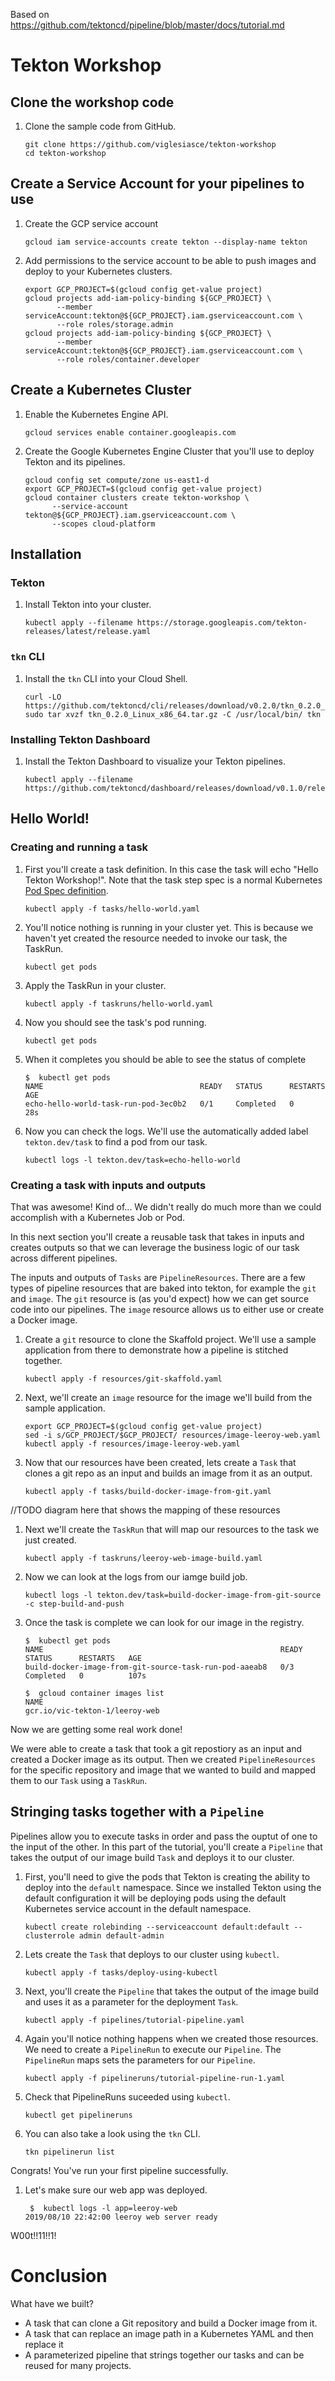
Based on https://github.com/tektoncd/pipeline/blob/master/docs/tutorial.md

# Tekton Workshop

## Clone the workshop code

1. Clone the sample code from GitHub.

    ```
    git clone https://github.com/viglesiasce/tekton-workshop
    cd tekton-workshop
    ```

## Create a Service Account for your pipelines to use

1. Create the GCP service account

    ```
    gcloud iam service-accounts create tekton --display-name tekton
    ```

1. Add permissions to the service account to be able to push images and deploy to your Kubernetes clusters.

    ```
    export GCP_PROJECT=$(gcloud config get-value project)
    gcloud projects add-iam-policy-binding ${GCP_PROJECT} \
           --member serviceAccount:tekton@${GCP_PROJECT}.iam.gserviceaccount.com \
           --role roles/storage.admin
    gcloud projects add-iam-policy-binding ${GCP_PROJECT} \
           --member serviceAccount:tekton@${GCP_PROJECT}.iam.gserviceaccount.com \
           --role roles/container.developer
    ```


## Create a Kubernetes Cluster

1. Enable the Kubernetes Engine API.

    ```
    gcloud services enable container.googleapis.com
    ```

1. Create the Google Kubernetes Engine Cluster that you'll use to deploy Tekton and its pipelines.

    ```shell
    gcloud config set compute/zone us-east1-d
    export GCP_PROJECT=$(gcloud config get-value project)
    gcloud container clusters create tekton-workshop \
          --service-account tekton@${GCP_PROJECT}.iam.gserviceaccount.com \
          --scopes cloud-platform
    ```

## Installation

### Tekton

1. Install Tekton into your cluster.

    ```
    kubectl apply --filename https://storage.googleapis.com/tekton-releases/latest/release.yaml
    ```

### `tkn` CLI

1. Install the `tkn` CLI into your Cloud Shell.

    ```
    curl -LO https://github.com/tektoncd/cli/releases/download/v0.2.0/tkn_0.2.0_Linux_x86_64.tar.gz
    sudo tar xvzf tkn_0.2.0_Linux_x86_64.tar.gz -C /usr/local/bin/ tkn
    ```

### Installing Tekton Dashboard

1. Install the Tekton Dashboard to visualize your Tekton pipelines.

    ```
    kubectl apply --filename https://github.com/tektoncd/dashboard/releases/download/v0.1.0/release.yaml
    ```

## Hello World!


### Creating and running a task

1. First you'll create a task definition. In this case the task will echo "Hello Tekton Workshop!". 
   Note that the task step spec is a normal Kubernetes [Pod Spec definition](https://kubernetes.io/docs/reference/generated/kubernetes-api/v1.15/#podspec-v1-core).

    ```
    kubectl apply -f tasks/hello-world.yaml
    ```

1. You'll notice nothing is running in your cluster yet. This is because we haven't yet created the resource needed to invoke our task, the TaskRun.

    ```
    kubectl get pods
    ```

1. Apply the TaskRun in your cluster.

    ```
    kubectl apply -f taskruns/hello-world.yaml
    ```

1. Now you should see the task's pod running.

    ```
    kubectl get pods
    ```

1. When it completes you should be able to see the status of complete

    ```
    $  kubectl get pods
    NAME                                   READY   STATUS      RESTARTS   AGE
    echo-hello-world-task-run-pod-3ec0b2   0/1     Completed   0          28s
    ```

1. Now you can check the logs. We'll use the automatically added label `tekton.dev/task` to find a pod from our task.

    ```
    kubectl logs -l tekton.dev/task=echo-hello-world
    ```

### Creating a task with inputs and outputs

That was awesome! Kind of... We didn't really do much more than we could accomplish with a Kubernetes Job or Pod.

In this next section you'll create a reusable task that takes in inputs and creates outputs so that we can leverage the business logic of our task across different pipelines.

The inputs and outputs of `Tasks` are `PipelineResources`. There are a few types of pipeline resources that are baked into tekton, for example the `git` and `image`. The `git` resource is (as you'd expect) how we can get source code into our pipelines. The `image` resource allows us to either use or create a Docker image.

1. Create a `git` resource to clone the Skaffold project. We'll use a sample application from there to demonstrate how a pipeline is stitched together.

    ```
    kubectl apply -f resources/git-skaffold.yaml
    ```

1. Next, we'll create an `image` resource for the image we'll build from the sample application.

    ```
    export GCP_PROJECT=$(gcloud config get-value project)
    sed -i s/GCP_PROJECT/$GCP_PROJECT/ resources/image-leeroy-web.yaml
    kubectl apply -f resources/image-leeroy-web.yaml
    ```

1. Now that our resources have been created, lets create a `Task` that clones a git repo as an input
   and builds an image from it as an output.

   ```
   kubectl apply -f tasks/build-docker-image-from-git.yaml
   ```

//TODO diagram here that shows the mapping of these resources

1. Next we'll create the `TaskRun` that will map our resources to the task we just created.

    ```
    kubectl apply -f taskruns/leeroy-web-image-build.yaml
    ```

1. Now we can look at the logs from our iamge build job.

    ```
    kubectl logs -l tekton.dev/task=build-docker-image-from-git-source -c step-build-and-push
    ```

1. Once the task is complete we can look for our image in the registry.

    ```
    $  kubectl get pods
    NAME                                                     READY   STATUS      RESTARTS   AGE
    build-docker-image-from-git-source-task-run-pod-aaeab8   0/3     Completed   0          107s
    ```

    ```
    $  gcloud container images list
    NAME
    gcr.io/vic-tekton-1/leeroy-web
    ```

Now we are getting some real work done!

We were able to create a task that took a git repostiory as
an input and created a Docker image as its output. Then we created `PipelineResources` for the specific
repository and image that we wanted to build and mapped them to our `Task` using a `TaskRun`.


## Stringing tasks together with a `Pipeline`

Pipelines allow you to execute tasks in order and pass the ouptut of one to the input of the other.
In this part of the tutorial, you'll create a `Pipeline` that takes the output of our image build `Task`
and deploys it to our cluster. 

1. First, you'll need to give the pods that Tekton is creating the ability to deploy into the `default`
   namespace. Since we installed Tekton using the default configuration it will be deploying pods using 
   the default Kubernetes service account in the default namespace.

   ```
   kubectl create rolebinding --serviceaccount default:default --clusterrole admin default-admin
   ```

1. Lets create the `Task` that deploys to our cluster using `kubectl`.

    ```
    kubectl apply -f tasks/deploy-using-kubectl
    ```

1. Next, you'll create the `Pipeline` that takes the output of the image build and uses it as a parameter
   for the deployment `Task`.

   ```
   kubectl apply -f pipelines/tutorial-pipeline.yaml
   ```

1. Again you'll notice nothing happens when we created those resources. We need to create a `PipelineRun`
   to execute our `Pipeline`. The `PipelineRun` maps sets the parameters for our `Pipeline`. 

    ```
    kubectl apply -f pipelineruns/tutorial-pipeline-run-1.yaml
    ```

1. Check that PipelineRuns suceeded using `kubectl`.

    ```
    kubectl get pipelineruns
    ```

1. You can also take a look using the `tkn` CLI.

    ```
    tkn pipelinerun list
    ```
Congrats! You've run your first pipeline successfully.

1. Let's make sure our web app was deployed.

    ```
     $  kubectl logs -l app=leeroy-web
    2019/08/10 22:42:00 leeroy web server ready 
    ```

W00t!!11!!1!

# Conclusion

What have we built?

 * A task that can clone a Git repository and build a Docker image from it.
 * A task that can replace an image path in a Kubernetes YAML and then replace it
 * A parameterized pipeline that strings together our tasks and can be reused for many projects.